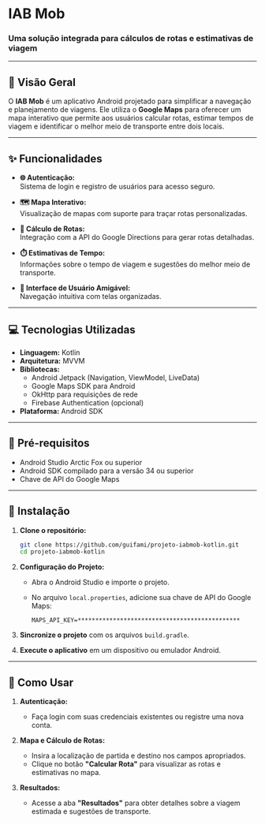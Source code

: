 # **IAB Mob**

### **Uma solução integrada para cálculos de rotas e estimativas de viagem**

---

## **📌 Visão Geral**

O **IAB Mob** é um aplicativo Android projetado para simplificar a navegação e planejamento de viagens. Ele utiliza o **Google Maps** para oferecer um mapa interativo que permite aos usuários calcular rotas, estimar tempos de viagem e identificar o melhor meio de transporte entre dois locais.

---

## **✨ Funcionalidades**

- **🌐 Autenticação:**  
  Sistema de login e registro de usuários para acesso seguro.

- **🗺️ Mapa Interativo:**  
  Visualização de mapas com suporte para traçar rotas personalizadas.

- **📍 Cálculo de Rotas:**  
  Integração com a API do Google Directions para gerar rotas detalhadas.

- **⏱️ Estimativas de Tempo:**  
  Informações sobre o tempo de viagem e sugestões do melhor meio de transporte.

- **🎨 Interface de Usuário Amigável:**  
  Navegação intuitiva com telas organizadas.

---

## **💻 Tecnologias Utilizadas**

- **Linguagem:** Kotlin
- **Arquitetura:** MVVM
- **Bibliotecas:**
    - Android Jetpack (Navigation, ViewModel, LiveData)
    - Google Maps SDK para Android
    - OkHttp para requisições de rede
    - Firebase Authentication (opcional)
- **Plataforma:** Android SDK

---

## **🔧 Pré-requisitos**

- Android Studio Arctic Fox ou superior
- Android SDK compilado para a versão 34 ou superior
- Chave de API do Google Maps

---

## **🚀 Instalação**

1. **Clone o repositório:**
   ```bash
   git clone https://github.com/guifami/projeto-iabmob-kotlin.git
   cd projeto-iabmob-kotlin

2. **Configuração do Projeto:**
    - Abra o Android Studio e importe o projeto.
    - No arquivo `local.properties`, adicione sua chave de API do Google Maps:

      ```properties
      MAPS_API_KEY=**********************************************
      ```

3. **Sincronize o projeto** com os arquivos `build.gradle`.

4. **Execute o aplicativo** em um dispositivo ou emulador Android.

---

## **📖 Como Usar**

1. **Autenticação:**
    - Faça login com suas credenciais existentes ou registre uma nova conta.

2. **Mapa e Cálculo de Rotas:**
    - Insira a localização de partida e destino nos campos apropriados.
    - Clique no botão **"Calcular Rota"** para visualizar as rotas e estimativas no mapa.

3. **Resultados:**
    - Acesse a aba **"Resultados"** para obter detalhes sobre a viagem estimada e sugestões de transporte.
